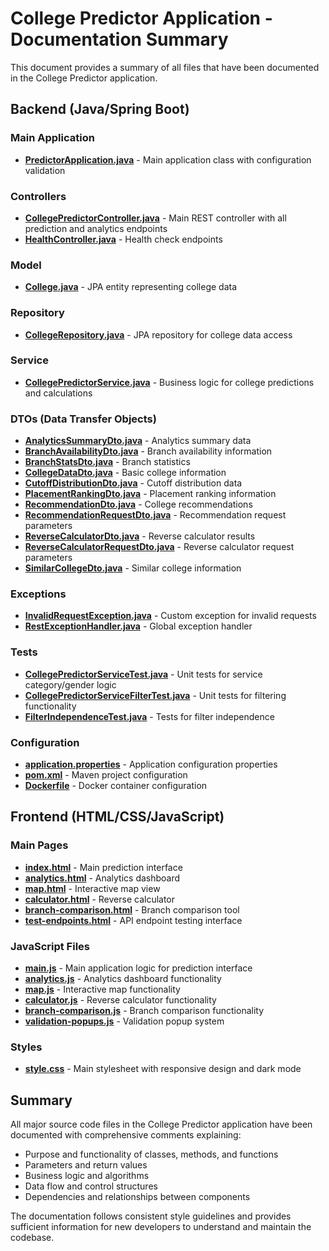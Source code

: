 # College Predictor Application - Documentation Summary

This document provides a summary of all files that have been documented in the College Predictor application.

## Backend (Java/Spring Boot)

### Main Application
- **[PredictorApplication.java](BackEnd_Predictor/predictor/src/main/java/com/Eamcet/predictor/PredictorApplication.java)** - Main application class with configuration validation

### Controllers
- **[CollegePredictorController.java](BackEnd_Predictor/predictor/src/main/java/com/Eamcet/predictor/controller/CollegePredictorController.java)** - Main REST controller with all prediction and analytics endpoints
- **[HealthController.java](BackEnd_Predictor/predictor/src/main/java/com/Eamcet/predictor/controller/HealthController.java)** - Health check endpoints

### Model
- **[College.java](BackEnd_Predictor/predictor/src/main/java/com/Eamcet/predictor/model/College.java)** - JPA entity representing college data

### Repository
- **[CollegeRepository.java](BackEnd_Predictor/predictor/src/main/java/com/Eamcet/predictor/repository/CollegeRepository.java)** - JPA repository for college data access

### Service
- **[CollegePredictorService.java](BackEnd_Predictor/predictor/src/main/java/com/Eamcet/predictor/service/CollegePredictorService.java)** - Business logic for college predictions and calculations

### DTOs (Data Transfer Objects)
- **[AnalyticsSummaryDto.java](BackEnd_Predictor/predictor/src/main/java/com/Eamcet/predictor/dto/AnalyticsSummaryDto.java)** - Analytics summary data
- **[BranchAvailabilityDto.java](BackEnd_Predictor/predictor/src/main/java/com/Eamcet/predictor/dto/BranchAvailabilityDto.java)** - Branch availability information
- **[BranchStatsDto.java](BackEnd_Predictor/predictor/src/main/java/com/Eamcet/predictor/dto/BranchStatsDto.java)** - Branch statistics
- **[CollegeDataDto.java](BackEnd_Predictor/predictor/src/main/java/com/Eamcet/predictor/dto/CollegeDataDto.java)** - Basic college information
- **[CutoffDistributionDto.java](BackEnd_Predictor/predictor/src/main/java/com/Eamcet/predictor/dto/CutoffDistributionDto.java)** - Cutoff distribution data
- **[PlacementRankingDto.java](BackEnd_Predictor/predictor/src/main/java/com/Eamcet/predictor/dto/PlacementRankingDto.java)** - Placement ranking information
- **[RecommendationDto.java](BackEnd_Predictor/predictor/src/main/java/com/Eamcet/predictor/dto/RecommendationDto.java)** - College recommendations
- **[RecommendationRequestDto.java](BackEnd_Predictor/predictor/src/main/java/com/Eamcet/predictor/dto/RecommendationRequestDto.java)** - Recommendation request parameters
- **[ReverseCalculatorDto.java](BackEnd_Predictor/predictor/src/main/java/com/Eamcet/predictor/dto/ReverseCalculatorDto.java)** - Reverse calculator results
- **[ReverseCalculatorRequestDto.java](BackEnd_Predictor/predictor/src/main/java/com/Eamcet/predictor/dto/ReverseCalculatorRequestDto.java)** - Reverse calculator request parameters
- **[SimilarCollegeDto.java](BackEnd_Predictor/predictor/src/main/java/com/Eamcet/predictor/dto/SimilarCollegeDto.java)** - Similar college information

### Exceptions
- **[InvalidRequestException.java](BackEnd_Predictor/predictor/src/main/java/com/Eamcet/predictor/exception/InvalidRequestException.java)** - Custom exception for invalid requests
- **[RestExceptionHandler.java](BackEnd_Predictor/predictor/src/main/java/com/Eamcet/predictor/exception/RestExceptionHandler.java)** - Global exception handler

### Tests
- **[CollegePredictorServiceTest.java](BackEnd_Predictor/predictor/src/test/java/com/Eamcet/predictor/CollegePredictorServiceTest.java)** - Unit tests for service category/gender logic
- **[CollegePredictorServiceFilterTest.java](BackEnd_Predictor/predictor/src/test/java/com/Eamcet/predictor/CollegePredictorServiceFilterTest.java)** - Unit tests for filtering functionality
- **[FilterIndependenceTest.java](BackEnd_Predictor/predictor/src/test/java/com/Eamcet/predictor/FilterIndependenceTest.java)** - Tests for filter independence

### Configuration
- **[application.properties](BackEnd_Predictor/predictor/src/main/resources/application.properties)** - Application configuration properties
- **[pom.xml](BackEnd_Predictor/predictor/pom.xml)** - Maven project configuration
- **[Dockerfile](BackEnd_Predictor/predictor/Dockerfile)** - Docker container configuration

## Frontend (HTML/CSS/JavaScript)

### Main Pages
- **[index.html](docs/index.html)** - Main prediction interface
- **[analytics.html](docs/analytics.html)** - Analytics dashboard
- **[map.html](docs/map.html)** - Interactive map view
- **[calculator.html](docs/calculator.html)** - Reverse calculator
- **[branch-comparison.html](docs/branch-comparison.html)** - Branch comparison tool
- **[test-endpoints.html](test-endpoints.html)** - API endpoint testing interface

### JavaScript Files
- **[main.js](docs/main.js)** - Main application logic for prediction interface
- **[analytics.js](docs/analytics.js)** - Analytics dashboard functionality
- **[map.js](docs/map.js)** - Interactive map functionality
- **[calculator.js](docs/calculator.js)** - Reverse calculator functionality
- **[branch-comparison.js](docs/branch-comparison.js)** - Branch comparison functionality
- **[validation-popups.js](docs/validation-popups.js)** - Validation popup system

### Styles
- **[style.css](docs/style.css)** - Main stylesheet with responsive design and dark mode

## Summary

All major source code files in the College Predictor application have been documented with comprehensive comments explaining:
- Purpose and functionality of classes, methods, and functions
- Parameters and return values
- Business logic and algorithms
- Data flow and control structures
- Dependencies and relationships between components

The documentation follows consistent style guidelines and provides sufficient information for new developers to understand and maintain the codebase.